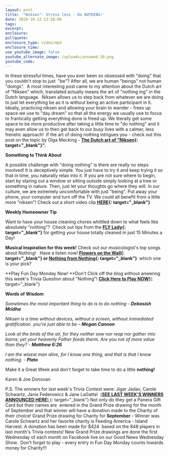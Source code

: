 ```yaml
---
layout: post
title: '"Niksen"- Stress less - Do NOTHING!'
date: 2020-10-12 13:58:06
tags:
excerpt:
enclosure:
pullquote:
enclosure_type: video/mp4
enclosure_time:
use_youtube_image: false
youtube_alternate_image: /uploads/unnamed-10.png
youtube_code:
---
```


In these stressful times, have you ever been so obsessed with "doing" that you couldn't stop to just&nbsp; "be"? After all, we are human "beings" not human "doings".&nbsp; A most interesting post came to my attention about the Dutch art of "Niksen" which, translated actually means the art of "nothing ing" in the Dutch language.&nbsp; Niksen allows us to step back from whatever we are doing to just let everything be as it is without being an active participant in it. Ideally, practicing niksen and allowing your brain to wander - frees up space we use to "day dream" so that all the energy we usually use to focus to frantically getting everything done is freed up. We literally get some space to be more productive after taking a little time to "do nothing" and it may even allow us to then get back to our busy lives with a calmer, less frenetic approach\!&nbsp; If the art of doing nothing intrigues you - check out this post on the topic by Olga Mecking -&nbsp;**[The Dutch art of "Niksen](https://t.e2ma.net/click/ykee7c/y0qeoac/aykx8i){: target="_blank"}".**

**Something to Think About**

A possible challenge with "doing nothing" is there are really no steps involved\! It is deceptively simple. You just have to try it and keep trying it so that in time, you naturally relax into it. If you are not sure where to begin, start by staring out a window or sitting outside simply looking at a tree or something in nature. Then, just let your thoughts go where they will. In our culture, we are extremely uncomfortable with just "being". Put away your phone, your computer and turn off the TV. We could all benefit from a little more "niksen"\! Check out a short video clip&nbsp;**[HERE](https://t.e2ma.net/click/ykee7c/y0qeoac/qqlx8i){: target="_blank"}**

**Weekly Homeowner Tip &nbsp; &nbsp;**

Want to have your house cleaning chores whittled down to what feels like absolutely "nothing"?&nbsp; Check out tips from the&nbsp;**[FLY Lady](https://t.e2ma.net/click/ykee7c/y0qeoac/6imx8i){: target="_blank"}**&nbsp;for getting your house totally cleaned in just 15 Minutes a Day\!

**Musical Inspiration for this week\!**&nbsp;Check out our musicologist's top songs about Nothing\!&nbsp; &nbsp;Have a listen now\!&nbsp;**[Flowers on the Wall](https://t.e2ma.net/click/ykee7c/y0qeoac/mbnx8i){: target="_blank"}&nbsp;or&nbsp;[Nothing from Nothing](https://t.e2ma.net/click/ykee7c/y0qeoac/23nx8i){: target="_blank"}&nbsp;**&nbsp;which one is your pick?

**Play Fun Day Monday Now\!&nbsp;**Don't Click off the blog without anwering this week's Trivia Question about "Nothing"\!&nbsp;[**Click Here to Play NOW\!**](https://t.e2ma.net/click/ykee7c/y0qeoac/iwox8i){: target="_blank"}

**Words of Wisdom**

*Sometimes the most important thing to do is to do nothing -&nbsp;**Debasish Mridha**&nbsp;*

*Niksen is a time without devices, without a screen, without immediated gratification. you're just able to be –&nbsp;**Megan Cannon***

*Look at the birds of the air, for they neither sow nor reap nor gather into barns; yet your heavenly Father feeds therm. Are you not of more value than they? -&nbsp;**Matthew 6:26***

*I am the wisest man alive, for I know one thing, and that is that I know nothing. -&nbsp;**Plato***

Make it a Great Week and don't forget to take time to do a little&nbsp;**nothing\!**

Karen & Joe Donovan

P.S. The winners for last week's Trivia Contest were: Jigar Jadav, Carole Schwartz, Janis Federowicz & Jane LaGatta\! &nbsp;[(**SEE LAST WEEK'S WINNERS ANNOUNCED HERE**)&nbsp;](https://t.e2ma.net/click/ykee7c/y0qeoac/yopx8i){: target="_blank"}&nbsp;Not only do they get a Panera Gift Card but their names are&nbsp; entered in the Grand Prize drawing for the month of September and that winner will have a donation made to the Charity of their choice\! Grand Prize drawing for Charity for&nbsp;**September**&nbsp;- Winner was Carole Schwartz and her favorite charity is Feeding America - Island Harvest. A donation has been made for $424&nbsp; based on the 848 players in last month's Trivia contests\! New Grand Prize drawings are done the first Wednesday of each month on Facebook live on our Good News Wednesday Show.&nbsp; Don't forget to play - every entry in Fun Day Monday counts towards money for Charity\!\!\!